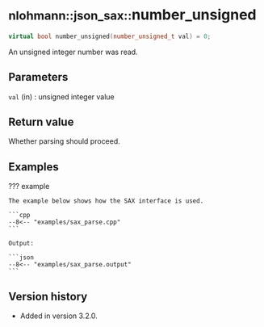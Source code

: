 # <small>nlohmann::json_sax::</small>number_unsigned

```cpp
virtual bool number_unsigned(number_unsigned_t val) = 0;
```

An unsigned integer number was read.

## Parameters

`val` (in)
:   unsigned integer value

## Return value

Whether parsing should proceed.

## Examples

??? example

    The example below shows how the SAX interface is used.

    ```cpp
    --8<-- "examples/sax_parse.cpp"
    ```
    
    Output:
    
    ```json
    --8<-- "examples/sax_parse.output"
    ```

## Version history

- Added in version 3.2.0.
